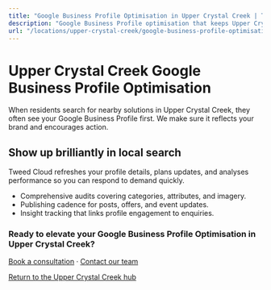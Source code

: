 ```yaml
---
title: "Google Business Profile Optimisation in Upper Crystal Creek | Tweed Cloud"
description: "Google Business Profile optimisation that keeps Upper Crystal Creek listings accurate and engaging."
url: "/locations/upper-crystal-creek/google-business-profile-optimisation/"
---
```


# Upper Crystal Creek Google Business Profile Optimisation

When residents search for nearby solutions in Upper Crystal Creek, they often see your Google Business Profile first. We make sure it reflects your brand and encourages action.

## Show up brilliantly in local search

Tweed Cloud refreshes your profile details, plans updates, and analyses performance so you can respond to demand quickly.

- Comprehensive audits covering categories, attributes, and imagery.
- Publishing cadence for posts, offers, and event updates.
- Insight tracking that links profile engagement to enquiries.

### Ready to elevate your Google Business Profile Optimisation in Upper Crystal Creek?

[Book a consultation](/consultation/) · [Contact our team](/contact/)

[Return to the Upper Crystal Creek hub](/locations/upper-crystal-creek/)
